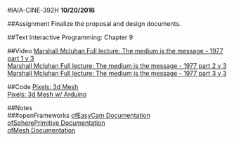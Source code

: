#IAIA-CINE-392H
**10/20/2016**

##Assignment
Finalize the proposal and design documents.

##Text
Interactive Programming: Chapter 9  

##Video
[Marshall Mcluhan Full lecture: The medium is the message - 1977 part 1 v 3](https://www.youtube.com/watch?v=ImaH51F4HBw)  
[Marshall Mcluhan Full lecture: The medium is the message - 1977 part 2 v 3](https://www.youtube.com/watch?v=a11DEFm0WCw)  
[Marshall Mcluhan Full lecture: The medium is the message - 1977 part 3 v 3](https://www.youtube.com/watch?v=CtpX8A7Q2pE)  

##Code
[Pixels: 3d Mesh](../c++/023_Pixels_3dMesh)  
[Pixels: 3d Mesh w/ Arduino](../c++/024_Pixels_3dMesh_Arduino)  

##Notes  
###openFrameworks
[ofEasyCam Documentation](http://openframeworks.cc/documentation/3d/ofEasyCam/)  
[ofSpherePrimitive Documentation](http://openframeworks.cc/documentation/3d/ofSpherePrimitive/)  
[ofMesh Documentation](http://openframeworks.cc/documentation/3d/ofMesh/)  
